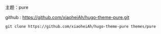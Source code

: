 主题：pure

github :  https://github.com/xiaoheiAh/hugo-theme-pure.git

`git clone https://github.com/xiaoheiAh/hugo-theme-pure themes/pure`

